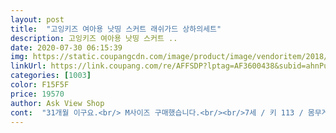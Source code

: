 ```yaml
---
layout: post 
title:  "고잉키즈 여아용 낫띵 스커트 래쉬가드 상하의세트" 
description: 고잉키즈 여아용 낫띵 스커트 ..
date: 2020-07-30 06:15:39 
img: https://static.coupangcdn.com/image/product/image/vendoritem/2018/06/11/3698096347/b093bf6f-c778-4ef3-938d-5eff90c66f9c.jpg 
linkUrl: https://link.coupang.com/re/AFFSDP?lptag=AF3600438&subid=ahnPublicAsk&pageKey=91457527&itemId=284605051&vendorItemId=3698096372&traceid=V0-113-945bbe4fcf74b154 
categories: [1003] 
color: F15F5F 
price: 19570 
author: Ask View Shop 
cont:  "31개월 이구요.<br/> M사이즈 구매했습니다.<br/><br/>7세 / 키 113 / 몸무게 20<br/>XL구매했는데 사진처럼 살짝 큰 느낌이 있음 ㅜㅠ<br/>가격대비 굳굳<br/>그래도 신축성도 좋고 디자인도 넘넘 이뿌고<br/>더 좋아요<br/>돌려가며 입히려구요<br/>리뷰 귀찮아서 거의 안남기는 편인데.<br/>.<br/> 이건 안남길수가 없네요!!<br/>상의+치마 세트로 사고 단품으로 같은 디자인 바지만 사서<br/>상품평 보고 사이즈 골랐더니 역시나 찰떡이예요^^<br/>세상 잘 맞고 세상 잘 어울려요<br/>수영복은 딱 맞게 입히는게 이쁠거같아서 M사이즈 택했구요<br/>아이도 이쁘다며 좋아합니다 치마에는 속바지까지 되어있어<br/>어린이집에서 물놀이 자주 한다해서 구입하게 됐어요<br/>여자애들이면 거의 핑크옷 입힐거같아서 전 조금 다른걸 찾고 있었는데<br/>역시나.<br/>.<br/> 너무 착붙ㅠㅠ♡♡<br/>옷 신축성도 좋고 디자인도 이쁘고 정말 맘에 쏙 들어요!!<br/>요 까망 땡땡이가 딱 눈에 들어오더라구요<br/>이번주말 물놀이갈때 상큼하게 입히고 싶어서 급 장만함<br/>정말 굿초이스였습니다<br/>키 92, 몸무게 13키로 34개월 된 여아입니다<br/>항상 똑같은 수영복만 입히는것 같아서<br/>" 
---
```

